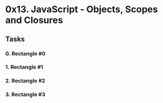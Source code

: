 # 0x13. JavaScript - Objects, Scopes and Closures

## Tasks

### 0. Rectangle #0

### 1. Rectangle #1

### 2. Rectangle #2

### 3. Rectangle #3
